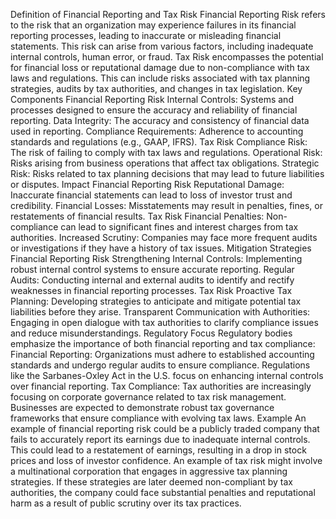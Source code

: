 Definition of Financial Reporting and Tax Risk
Financial Reporting Risk refers to the risk that an organization may experience failures in its financial reporting processes, leading to inaccurate or misleading financial statements. This risk can arise from various factors, including inadequate internal controls, human error, or fraud.
Tax Risk encompasses the potential for financial loss or reputational damage due to non-compliance with tax laws and regulations. This can include risks associated with tax planning strategies, audits by tax authorities, and changes in tax legislation.
Key Components
Financial Reporting Risk
Internal Controls: Systems and processes designed to ensure the accuracy and reliability of financial reporting.
Data Integrity: The accuracy and consistency of financial data used in reporting.
Compliance Requirements: Adherence to accounting standards and regulations (e.g., GAAP, IFRS).
Tax Risk
Compliance Risk: The risk of failing to comply with tax laws and regulations.
Operational Risk: Risks arising from business operations that affect tax obligations.
Strategic Risk: Risks related to tax planning decisions that may lead to future liabilities or disputes.
Impact
Financial Reporting Risk
Reputational Damage: Inaccurate financial statements can lead to loss of investor trust and credibility.
Financial Losses: Misstatements may result in penalties, fines, or restatements of financial results.
Tax Risk
Financial Penalties: Non-compliance can lead to significant fines and interest charges from tax authorities.
Increased Scrutiny: Companies may face more frequent audits or investigations if they have a history of tax issues.
Mitigation Strategies
Financial Reporting Risk
Strengthening Internal Controls: Implementing robust internal control systems to ensure accurate reporting.
Regular Audits: Conducting internal and external audits to identify and rectify weaknesses in financial reporting processes.
Tax Risk
Proactive Tax Planning: Developing strategies to anticipate and mitigate potential tax liabilities before they arise.
Transparent Communication with Authorities: Engaging in open dialogue with tax authorities to clarify compliance issues and reduce misunderstandings.
Regulatory Focus
Regulatory bodies emphasize the importance of both financial reporting and tax compliance:
Financial Reporting: Organizations must adhere to established accounting standards and undergo regular audits to ensure compliance. Regulations like the Sarbanes-Oxley Act in the U.S. focus on enhancing internal controls over financial reporting.
Tax Compliance: Tax authorities are increasingly focusing on corporate governance related to tax risk management. Businesses are expected to demonstrate robust tax governance frameworks that ensure compliance with evolving tax laws.
Example
An example of financial reporting risk could be a publicly traded company that fails to accurately report its earnings due to inadequate internal controls. This could lead to a restatement of earnings, resulting in a drop in stock prices and loss of investor confidence.
An example of tax risk might involve a multinational corporation that engages in aggressive tax planning strategies. If these strategies are later deemed non-compliant by tax authorities, the company could face substantial penalties and reputational harm as a result of public scrutiny over its tax practices.
